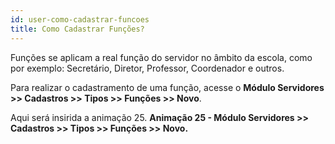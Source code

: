 ```yaml
---
id: user-como-cadastrar-funcoes
title: Como Cadastrar Funções?
---
```


Funções se aplicam a real função do servidor no âmbito da escola, como por exemplo: Secretário, Diretor, Professor, Coordenador e outros.

Para realizar o cadastramento de uma função, acesse o **Módulo Servidores >> Cadastros >> Tipos >> Funções >> Novo**.


Aqui será insirida a animação 25.
**Animação 25 -  Módulo Servidores >> Cadastros >> Tipos >> Funções >> Novo.**